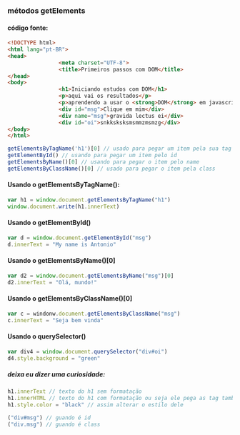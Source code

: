 ### métodos getElements

#### código fonte:
~~~ html
<!DOCTYPE html>
<html lang="pt-BR">
<head>
				<meta charset="UTF-8">
				<title>Primeiros passos com DOM</title>
</head>
<body>
				<h1>Iniciando estudos com DOM</h1>
				<p>aqui vai os resultados</p>
				<p>aprendendo a usar o <strong>DOM</strong> em javascript</p>
				<div id="msg">Clique em mim</div>
				<div name="msg">gravida lectus ei</div>
				<div id="oi">snkksksksmsmmzmsmzg</div>
</body>
</html>
~~~
~~~ javascript
getElementsByTagName('h1')[0] // usado para pegar um item pela sua tag
getElementById() // usando para pegar um item pelo id
getElementsByName()[0] // usando para pegar o item pelo name
getElementsByClassName()[0] // usado para pegar o item pela class
~~~

#### Usando o getElementsByTagName():
~~~ javascript
var h1 = window.document.getElementsByTagName("h1")
window.document.write(h1.innerText)
~~~

#### Usando o getElementById()
~~~ javascript
var d = window.document.getElementById("msg")
d.innerText = "My name is Antonio"
~~~

#### Usando o getElementsByName()[0]
~~~ javascript
var d2 = window.document.getElementsByName("msg")[0]
d2.innerText = "Olá, mundo!"
~~~

#### Usando o getElementsByClassName()[0]
~~~ javascript
var c = windonw.document.getElementsByClassName("msg")
c.innerText = "Seja bem vinda"
~~~

#### Usando o querySelector()
~~~ javascript
var div4 = window.document.querySelector("div#oi")
d4.style.background = "green"
~~~


##### deixa eu dizer uma curiosidade:
~~~ javascript
h1.innerText // texto do h1 sem formatação
h1.innerHTML // texto do h1 com formatação ou seja ele pega as tag também
h1.style.color = "black" // assim alterar o estilo dele

("div#msg") // guando é id
("div.msg") // guando é class
~~~